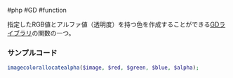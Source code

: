 #php #GD #function 

指定したRGB値とアルファ値（透明度）を持つ色を作成することができる[GDライブラリ](GDライブラリ.md)の関数の一つ。

### サンプルコード
```php
imagecolorallocatealpha($image, $red, $green, $blue, $alpha);
```
